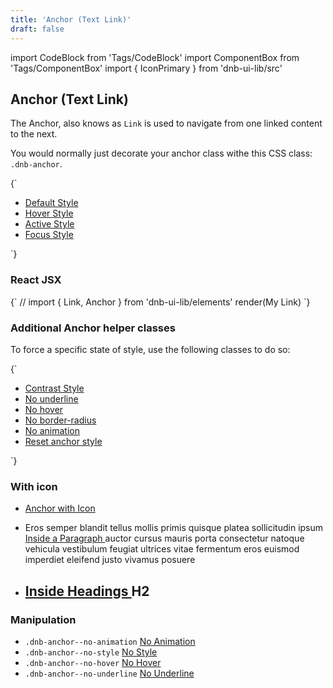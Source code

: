 ```yaml
---
title: 'Anchor (Text Link)'
draft: false
---
```


import CodeBlock from 'Tags/CodeBlock'
import ComponentBox from 'Tags/ComponentBox'
import { IconPrimary } from 'dnb-ui-lib/src'

## Anchor (Text Link)

The Anchor, also knows as `Link` is used to navigate from one linked content to the next.

You would normally just decorate your anchor class withe this CSS class: `.dnb-anchor`.

<CodeBlock reactLive hideCode>
{`
<ul className="dnb-ul dnb-unstyled-list">
  <li>
    <a href="/" data-dnb-test="anchor-default" className="dnb-anchor">
      Default Style
    </a>
  </li>
  <li>
    <a href="/" data-dnb-test="anchor-hover" className="dnb-anchor dnb-anchor--hover">
      Hover Style
    </a>
  </li>
  <li>
    <a href="/" data-dnb-test="anchor-active" className="dnb-anchor dnb-anchor--active">
      Active Style
    </a>
  </li>
  <li>
    <a href="/" data-dnb-test="anchor-focus" className="dnb-anchor dnb-anchor--focus">
      Focus Style
    </a>
  </li>
</ul>
`}
</CodeBlock>

### React JSX

<ComponentBox reactLive useRender>
{`
// import { Link, Anchor } from 'dnb-ui-lib/elements'
render(<Anchor href="/uilib/elements/anchor">My Link</Anchor>)
`}
</ComponentBox>

### Additional Anchor helper classes

To force a specific state of style, use the following classes to do so:

<CodeBlock reactLive hideCode>
{`
<ul className="dnb-ul dnb-unstyled-list">
  <li style={{display: 'inline-block', padding: '0.5rem', margin: '-0.5rem', backgroundColor: 'var(--color-ocean-green)'}}>
    <a href="/" className="dnb-anchor dnb-anchor--contrast">
      Contrast Style
    </a>
  </li>
  <li>
    <a href="/" className="dnb-anchor dnb-anchor--no-underline">
      No underline
    </a>
  </li>
  <li>
    <a href="/" className="dnb-anchor dnb-anchor--no-hover">
      No hover
    </a>
  </li>
  <li>
    <a href="/" className="dnb-anchor dnb-anchor--no-radius">
      No border-radius
    </a>
  </li>
  <li>
    <a href="/" className="dnb-anchor dnb-anchor--no-animation">
      No animation
    </a>
  </li>
  <li>
    <a href="/" className="dnb-anchor dnb-anchor--no-style">
      Reset anchor style
    </a>
  </li>
</ul>
`}
</CodeBlock>

### With icon

- <a href="/" className="dnb-anchor">Anchor with Icon <IconPrimary icon="chevron_right" /></a>
- <p>
    Eros semper blandit tellus mollis primis quisque platea sollicitudin
    ipsum <a href="/" className="dnb-anchor">Inside a Paragraph <IconPrimary icon="bell" /></a> auctor cursus mauris porta consectetur natoque vehicula vestibulum feugiat ultrices vitae fermentum eros euismod imperdiet eleifend justo vivamus posuere
  </p>
- <h2>
    <a href="/" className="dnb-anchor">Inside Headings <IconPrimary icon="bell" /></a> H2
  </h2>

### Manipulation

- `.dnb-anchor--no-animation` <a href="/" class="dnb-anchor dnb-anchor--no-animation">No Animation</a>
- `.dnb-anchor--no-style` <a href="/" class="dnb-anchor dnb-anchor--no-style">No Style</a>
- `.dnb-anchor--no-hover` <a href="/" class="dnb-anchor dnb-anchor--no-hover">No Hover</a>
- `.dnb-anchor--no-underline` <a href="/" class="dnb-anchor dnb-anchor--no-underline">No Underline</a>
